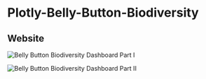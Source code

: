 # Plotly-Belly-Button-Biodiversity

## Website

![Belly Button Biodiversity Dashboard Part I](https://user-images.githubusercontent.com/101952961/188506139-9a685c67-10f4-4162-84a8-be993b91e82b.PNG)

![Belly Button Biodiversity Dashboard Part II](https://user-images.githubusercontent.com/101952961/188505764-f228052f-2fdf-42e2-9c92-03909854575e.PNG)
